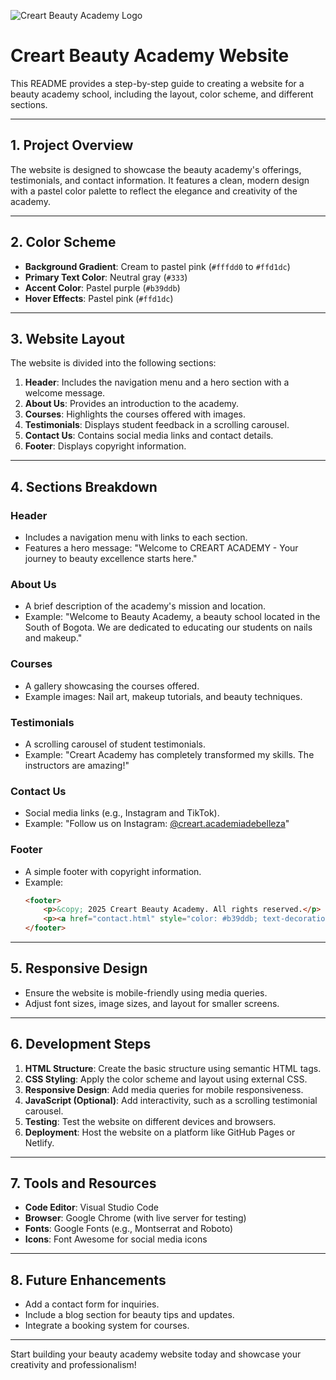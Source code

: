 ![Creart Beauty Academy Logo](path/to/logo.png)

# Creart Beauty Academy Website

This README provides a step-by-step guide to creating a website for a beauty academy school, including the layout, color scheme, and different sections.

---

## 1. **Project Overview**
The website is designed to showcase the beauty academy's offerings, testimonials, and contact information. It features a clean, modern design with a pastel color palette to reflect the elegance and creativity of the academy.

---

## 2. **Color Scheme**
- **Background Gradient**: Cream to pastel pink (`#fffdd0` to `#ffd1dc`)
- **Primary Text Color**: Neutral gray (`#333`)
- **Accent Color**: Pastel purple (`#b39ddb`)
- **Hover Effects**: Pastel pink (`#ffd1dc`)

---

## 3. **Website Layout**
The website is divided into the following sections:
1. **Header**: Includes the navigation menu and a hero section with a welcome message.
2. **About Us**: Provides an introduction to the academy.
3. **Courses**: Highlights the courses offered with images.
4. **Testimonials**: Displays student feedback in a scrolling carousel.
5. **Contact Us**: Contains social media links and contact details.
6. **Footer**: Displays copyright information.

---

## 4. **Sections Breakdown**

### **Header**
- Includes a navigation menu with links to each section.
- Features a hero message: "Welcome to CREART ACADEMY - Your journey to beauty excellence starts here."

### **About Us**
- A brief description of the academy's mission and location.
- Example: "Welcome to Beauty Academy, a beauty school located in the South of Bogota. We are dedicated to educating our students on nails and makeup."

### **Courses**
- A gallery showcasing the courses offered.
- Example images: Nail art, makeup tutorials, and beauty techniques.

### **Testimonials**
- A scrolling carousel of student testimonials.
- Example: "Creart Academy has completely transformed my skills. The instructors are amazing!"

### **Contact Us**
- Social media links (e.g., Instagram and TikTok).
- Example: "Follow us on Instagram: [@creart.academiadebelleza](https://www.instagram.com/creart.academiadebelleza/)"

### **Footer**
- A simple footer with copyright information.
- Example: 
  ```html
  <footer>
      <p>&copy; 2025 Creart Beauty Academy. All rights reserved.</p>
      <p><a href="contact.html" style="color: #b39ddb; text-decoration: none;">Contact Us</a></p>
  </footer>
  ```

---

## 5. **Responsive Design**
- Ensure the website is mobile-friendly using media queries.
- Adjust font sizes, image sizes, and layout for smaller screens.

---

## 6. **Development Steps**
1. **HTML Structure**: Create the basic structure using semantic HTML tags.
2. **CSS Styling**: Apply the color scheme and layout using external CSS.
3. **Responsive Design**: Add media queries for mobile responsiveness.
4. **JavaScript (Optional)**: Add interactivity, such as a scrolling testimonial carousel.
5. **Testing**: Test the website on different devices and browsers.
6. **Deployment**: Host the website on a platform like GitHub Pages or Netlify.

---

## 7. **Tools and Resources**
- **Code Editor**: Visual Studio Code
- **Browser**: Google Chrome (with live server for testing)
- **Fonts**: Google Fonts (e.g., Montserrat and Roboto)
- **Icons**: Font Awesome for social media icons

---

## 8. **Future Enhancements**
- Add a contact form for inquiries.
- Include a blog section for beauty tips and updates.
- Integrate a booking system for courses.

---

Start building your beauty academy website today and showcase your creativity and professionalism!
